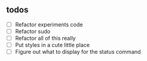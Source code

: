 ## todos

- [ ] Refactor experiments code
- [ ] Refactor sudo
- [ ] Refactor all of this really
- [ ] Put styles in a cute little place
- [ ] Figure out what to display for the status command
